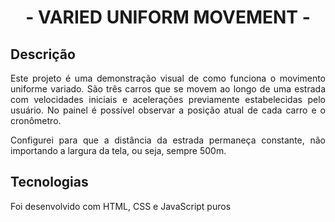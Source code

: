 <h1 align="center">- VARIED UNIFORM MOVEMENT -</h1>
<h2>Descrição</h2>
<p align="justify">Este projeto é uma demonstração visual de como funciona o movimento uniforme variado. São três carros que se movem ao longo de uma estrada com velocidades iniciais e acelerações previamente estabelecidas pelo usuário. No painel é possível observar a posição atual de cada carro e o cronômetro.</p>
<p align="justify">Configurei para que a distância da estrada permaneça constante, não importando a largura da tela, ou seja, sempre 500m.</p>

<h2>Tecnologias</h2>
<p>Foi desenvolvido com HTML, CSS e JavaScript puros</p>